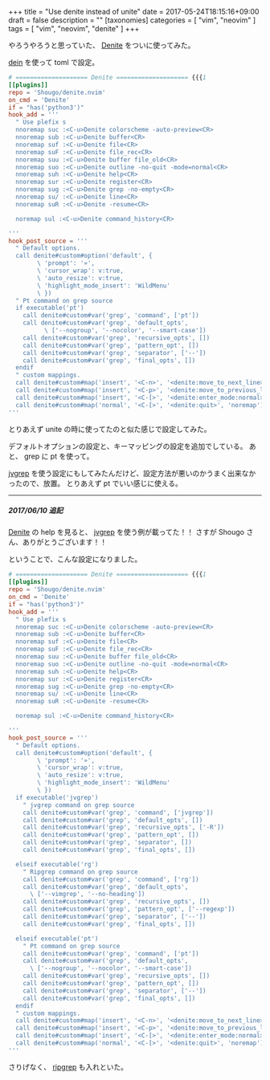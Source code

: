 +++
title = "Use denite instead of unite"
date = 2017-05-24T18:15:16+09:00
draft = false
description = ""
[taxonomies]
categories = [ "vim", "neovim" ]
tags = [ "vim", "neovim", "denite" ]
+++

やろうやろうと思っていた、 [Denite](https://github.com/Shougo/denite.nvim) をついに使ってみた。

[dein](https://github.com/Shougo/dein.vim) を使って toml で設定。


<!-- more -->
```toml
# ==================== Denite ==================== {{{1
[[plugins]]
repo = 'Shougo/denite.nvim'
on_cmd = 'Denite'
if = "has('python3')"
hook_add = '''
  " Use plefix s
  nnoremap suc :<C-u>Denite colorscheme -auto-preview<CR>
  nnoremap sub :<C-u>Denite buffer<CR>
  nnoremap suf :<C-u>Denite file<CR>
  nnoremap suF :<C-u>Denite file_rec<CR>
  nnoremap suu :<C-u>Denite buffer file_old<CR>
  nnoremap suo :<C-u>Denite outline -no-quit -mode=normal<CR>
  nnoremap suh :<C-u>Denite help<CR>
  nnoremap sur :<C-u>Denite register<CR>
  nnoremap sug :<C-u>Denite grep -no-empty<CR>
  nnoremap su/ :<C-u>Denite line<CR>
  nnoremap suR :<C-u>Denite -resume<CR>

  noremap sul :<C-u>Denite command_history<CR>

'''
hook_post_source = '''
  " Default options.
  call denite#custom#option('default', {
        \ 'prompt': '»',
        \ 'cursor_wrap': v:true,
        \ 'auto_resize': v:true,
        \ 'highlight_mode_insert': 'WildMenu'
        \ })
  " Pt command on grep source
  if executable('pt')
    call denite#custom#var('grep', 'command', ['pt'])
    call denite#custom#var('grep', 'default_opts',
          \ ['--nogroup', '--nocolor', '--smart-case'])
    call denite#custom#var('grep', 'recursive_opts', [])
    call denite#custom#var('grep', 'pattern_opt', [])
    call denite#custom#var('grep', 'separator', ['--'])
    call denite#custom#var('grep', 'final_opts', [])
  endif
  " custom mappings.
  call denite#custom#map('insert', '<C-n>', '<denite:move_to_next_line>', 'noremap')
  call denite#custom#map('insert', '<C-p>', '<denite:move_to_previous_line>', 'noremap')
  call denite#custom#map('insert', '<C-[>', '<denite:enter_mode:normal>', 'noremap')
  call denite#custom#map('normal', '<C-[>', '<denite:quit>', 'noremap')
'''
```

とりあえず unite の時に使ってたのと似た感じで設定してみた。

デフォルトオプションの設定と、キーマッピングの設定を追加でしている。
あと、 grep に pt を使って。

[jvgrep](https://github.com/mattn/jvgrep) を使う設定にもしてみたんだけど、設定方法が悪いのかうまく出来なかったので、放置。 とりあえず pt でいい感じに使える。

- - -

##### 2017/06/10 追記
[Denite](https://github.com/Shougo/denite.nvim) の help を見ると、 [jvgrep](https://github.com/mattn/jvgrep) を使う例が載ってた！！
さすが Shougo さん、ありがとうございます！！

ということで、こんな設定になりました。

```toml
# ==================== Denite ==================== {{{1
[[plugins]]
repo = 'Shougo/denite.nvim'
on_cmd = 'Denite'
if = "has('python3')"
hook_add = '''
  " Use plefix s
  nnoremap suc :<C-u>Denite colorscheme -auto-preview<CR>
  nnoremap sub :<C-u>Denite buffer<CR>
  nnoremap suf :<C-u>Denite file<CR>
  nnoremap suF :<C-u>Denite file_rec<CR>
  nnoremap suu :<C-u>Denite buffer file_old<CR>
  nnoremap suo :<C-u>Denite outline -no-quit -mode=normal<CR>
  nnoremap suh :<C-u>Denite help<CR>
  nnoremap sur :<C-u>Denite register<CR>
  nnoremap sug :<C-u>Denite grep -no-empty<CR>
  nnoremap su/ :<C-u>Denite line<CR>
  nnoremap suR :<C-u>Denite -resume<CR>

  noremap sul :<C-u>Denite command_history<CR>

'''
hook_post_source = '''
  " Default options.
  call denite#custom#option('default', {
        \ 'prompt': '»',
        \ 'cursor_wrap': v:true,
        \ 'auto_resize': v:true,
        \ 'highlight_mode_insert': 'WildMenu'
        \ })
  if executable('jvgrep')
    " jvgrep command on grep source
    call denite#custom#var('grep', 'command', ['jvgrep'])
    call denite#custom#var('grep', 'default_opts', [])
    call denite#custom#var('grep', 'recursive_opts', ['-R'])
    call denite#custom#var('grep', 'pattern_opt', [])
    call denite#custom#var('grep', 'separator', [])
    call denite#custom#var('grep', 'final_opts', [])

  elseif executable('rg')
    " Ripgrep command on grep source
    call denite#custom#var('grep', 'command', ['rg'])
    call denite#custom#var('grep', 'default_opts',
      \ ['--vimgrep', '--no-heading'])
    call denite#custom#var('grep', 'recursive_opts', [])
    call denite#custom#var('grep', 'pattern_opt', ['--regexp'])
    call denite#custom#var('grep', 'separator', ['--'])
    call denite#custom#var('grep', 'final_opts', [])

  elseif executable('pt')
    " Pt command on grep source
    call denite#custom#var('grep', 'command', ['pt'])
    call denite#custom#var('grep', 'default_opts',
      \ ['--nogroup', '--nocolor', '--smart-case'])
    call denite#custom#var('grep', 'recursive_opts', [])
    call denite#custom#var('grep', 'pattern_opt', [])
    call denite#custom#var('grep', 'separator', ['--'])
    call denite#custom#var('grep', 'final_opts', [])
  endif
  " custom mappings.
  call denite#custom#map('insert', '<C-n>', '<denite:move_to_next_line>', 'noremap')
  call denite#custom#map('insert', '<C-p>', '<denite:move_to_previous_line>', 'noremap')
  call denite#custom#map('insert', '<C-[>', '<denite:enter_mode:normal>', 'noremap')
  call denite#custom#map('normal', '<C-[>', '<denite:quit>', 'noremap')
'''
```

さりげなく、 [ripgrep](https://github.com/BurntSushi/ripgrep) も入れといた。

